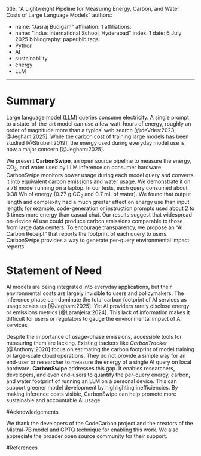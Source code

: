 title: "A Lightweight Pipeline for Measuring Energy, Carbon, and Water Costs of Large Language Models"
authors:
- name: "Jasraj Budigam"
  affiliation: 1
affiliations:
- name: "Indus International School, Hyderabad"
  index: 1
date: 6 July 2025
bibliography: paper.bib
tags:
- Python
- AI
- sustainability
- energy
- LLM
---

# Summary

Large language model (LLM) queries consume electricity. A single prompt to a state-of-the-art model can use a few watt-hours of energy, roughly an order of magnitude more than a typical web search [@deVries:2023; @Jegham:2025]. While the carbon cost of training large models has been studied [@Strubell:2019], the energy used during everyday model use is now a major concern [@Jegham:2025].

We present **CarbonSwipe**, an open source pipeline to measure the energy, CO$_2$, and water used by LLM inference on consumer hardware. CarbonSwipe monitors power usage during each model query and converts it into equivalent carbon emissions and water usage. We demonstrate it on a 7B model running on a laptop. In our tests, each query consumed about 0.38 Wh of energy (0.27 g CO$_2$ and 0.7 mL of water). We found that output length and complexity had a much greater effect on energy use than input length; for example, code-generation or instruction prompts used about 2 to 3 times more energy than casual chat. Our results suggest that widespread on-device AI use could produce carbon emissions comparable to those from large data centers. To encourage transparency, we propose an “AI Carbon Receipt” that reports the footprint of each query to users. CarbonSwipe provides a way to generate per-query environmental impact reports.

# Statement of Need

AI models are being integrated into everyday applications, but their environmental costs are largely invisible to users and policymakers. The inference phase can dominate the total carbon footprint of AI services as usage scales up [@Jegham:2025]. Yet AI providers rarely disclose energy or emissions metrics [@Laranjeira:2024]. This lack of information makes it difficult for users or regulators to gauge the environmental impact of AI services.

Despite the importance of usage-phase emissions, accessible tools for measuring them are lacking. Existing trackers like *CarbonTracker* [@Anthony:2020] focus on estimating the carbon footprint of model training or large-scale cloud operations. They do not provide a simple way for an end-user or researcher to measure the energy of a single AI query on local hardware. **CarbonSwipe** addresses this gap. It enables researchers, developers, and even end-users to quantify the per-query energy, carbon, and water footprint of running an LLM on a personal device. This can support greener model development by highlighting inefficiencies. By making inference costs visible, CarbonSwipe can help promote more sustainable and accountable AI usage.

#Acknowledgements

We thank the developers of the CodeCarbon project and the creators of the Mistral-7B model and GPTQ technique for enabling this work. We also appreciate the broader open source community for their support.

#References


